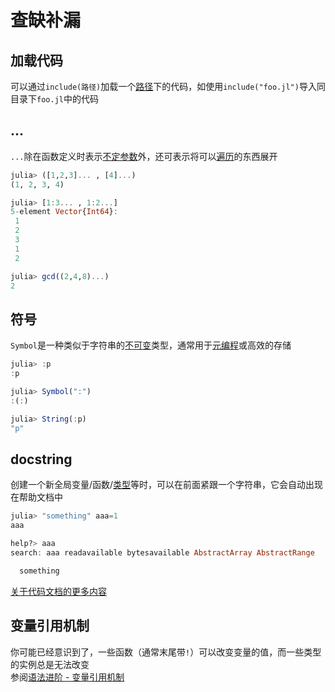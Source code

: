 # 查缺补漏
## 加载代码
可以通过`include(路径)`加载一个[路径](../knowledge/filesystem.md#路径)下的代码，如使用`include("foo.jl")`导入同目录下`foo.jl`中的代码

## ...
`...`除在函数定义时表示[不定参数](function.md#不定参数)外，还可表示将可以[遍历](../advanced/iterate.md)的东西展开
```jl
julia> ([1,2,3]... , [4]...)
(1, 2, 3, 4)

julia> [1:3... , 1:2...]
5-element Vector{Int64}:
 1
 2
 3
 1
 2

julia> gcd((2,4,8)...)
2
```

## 符号
`Symbol`是一种类似于字符串的[不可变](../advanced/struct.md)类型，通常用于[元编程](../advanced/meta.md)或高效的存储
```jl
julia> :p
:p

julia> Symbol(":")
:(:)

julia> String(:p)
"p"
```

## docstring
创建一个新全局变量/函数/[类型](../advanced/typesystem.md)等时，可以在前面紧跟一个字符串，它会自动出现在帮助文档中
```jl
julia> "something" aaa=1
aaa

help?> aaa
search: aaa readavailable bytesavailable AbstractArray AbstractRange

  something
```

[关于代码文档的更多内容](https://docs.juliacn.com/latest/manual/documentation/#man-documentation)

## 变量引用机制
你可能已经意识到了，一些函数（通常末尾带`!`）可以改变变量的值，而一些类型的实例总是无法改变\
参阅[语法进阶 - 变量引用机制](../advanced/varref.md)
